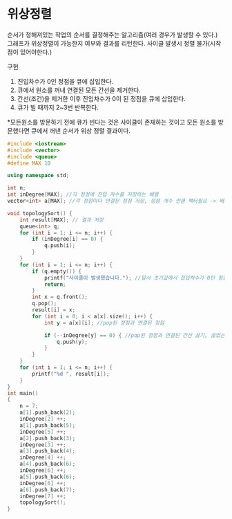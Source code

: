 # 위상정렬
순서가 정해져있는 작업의 순서를 결정해주는 알고리즘(여러 경우가 발생할 수 있다.)
그래프가 위상정렬이 가능한지 여부와 결과를 리턴한다.
사이클 발생시 정렬 불가(시작점이 있어야한다.)

구현

1. 진입차수가 0인 정점을 큐에 삽입한다.
2. 큐에서 원소를 꺼내 연결된 모든 간선을 제거한다. 
3. 간선(조건)을 제거한 이후 진입차수가 0이 된 정점을 큐에 삽입한다.
4. 큐가 빌 때까지 2~3번 반복한다.

*모든원소를 방문하기 전에 큐가 빈다는 것은 사이클이 존재하는 것이고 모든 원소를 방문했다면 큐에서 꺼낸 순서가 위상 정렬 결과이다. 

```c++
#include <iostream>
#include <vector>
#include <queue>
#define MAX 10

using namespace std;

int n;
int inDegree[MAX]; //각 정점에 진입 차수를 저장하는 배열
vector<int> a[MAX]; //각 정점마다 연결된 정점 저장, 정점 개수 만큼 백터필요 -> 배열

void topologySort() {
    int result[MAX]; // 결과 저장
    queue<int> q;
    for (int i = 1; i <= n; i++) {
        if (inDegree[i] == 0) {
            q.push(i);
        }
    }
    for (int i = 1; i <= n; i++) {
        if (q.empty()) {
            printf("사이클이 발생했습니다."); //앞서 초기값에서 집입차수가 0인 정점을 push했는데 없다는 건 사이클임
            return;
        }
        int x = q.front();
        q.pop();
        result[i] = x;
        for (int i = 0; i < a[x].size(); i++) {
            int y = a[x][i]; //pop된 정점과 연결된 정점

            if (--inDegree[y] == 0) { //pop된 정점과 연결된 간선 끊기, 끊었는데 진입차수가 0이면 push
                q.push(y);
            }
        }
    }
    for (int i = 1; i <= n; i++) {
        printf("%d ", result[i]);
    }
}
int main()
{
    n = 7;
    a[1].push_back(2);
    inDegree[2] ++;
    a[1].push_back(5);
    inDegree[5] ++;
    a[2].push_back(3);
    inDegree[3] ++;
    a[3].push_back(4);
    inDegree[4] ++;
    a[4].push_back(6);
    inDegree[6] ++;
    a[5].push_back(6);
    inDegree[6] ++;
    a[6].push_back(7);
    inDegree[7] ++;
    topologySort();
}

```